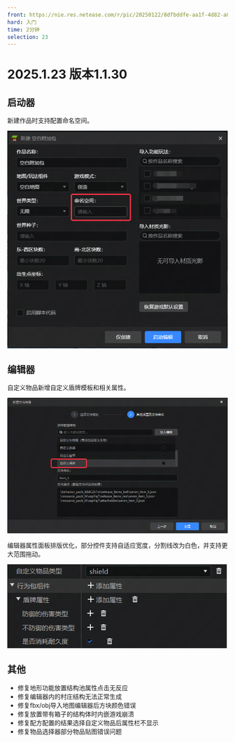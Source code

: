 ```yaml
---
front: https://nie.res.netease.com/r/pic/20250122/8dfbddfe-aa1f-4d82-a802-68fcdac73c78.jpg
hard: 入门
time: 2分钟
selection: 23
---
```


# 2025.1.23 版本1.1.30

## 启动器

新建作品时支持配置命名空间。

![图片](./images/250123/1.png)

## 编辑器

自定义物品新增自定义盾牌模板和相关属性。

![图片](./images/250123/2.png)

编辑器属性面板排版优化，部分控件支持自适应宽度，分割线改为白色，并支持更大范围拖动。

![图片](./images/250123/3.png)

## 其他

- 修复地形功能放置结构池属性点击无反应
- 修复编辑器内的村庄结构无法正常生成
- 修复fbx/obj导入地图编辑器后方块颜色错误
- 修复放置带有箱子的结构体时内嵌游戏崩溃
- 修复配方配置的结果选择自定义物品后属性栏不显示
- 修复物品选择器部分物品贴图错误问题